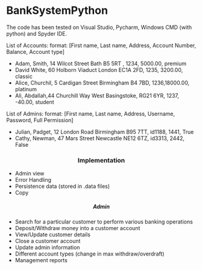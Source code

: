 # BankSystemPython

  
The code has been tested on Visual Studio, Pycharm, Windows CMD (with python) and Spyder IDE.


List of Accounts:
format: [First name, Last name, Address, Account Number, Balance, Account type]
* Adam, Smith, 14 Wilcot Street Bath B5 5RT , 1234,  5000.00, premium
* David White, 60 Holborn Viaduct London EC1A 2FD, 1235, 3200.00, classic
* Alice, Churchil, 5 Cardigan Street Birmingham B4 7BD, 1236,18000.00, platinum
* Ali, Abdallah,44 Churchill Way West Basingstoke, RG21 6YR, 1237, -40.00, student

List of Admins:
format: [First name, Last name, Address, Username, Password, Full Permission]
* Julian, Padget, 12 London Road Birmingham B95 7TT, id1188, 1441, True
* Cathy, Newman, 47 Mars Street Newcastle NE12 6TZ, id3313, 2442, False

<h3 align="center">Implementation</h3>
<ul>
<li>Admin view</li>
<li>Error Handling</li>
<li>Persistence data (stored in .data files)</li>
<li>Copy</li>
</ul>
<h5 align="center">Admin</h5>

* Search for a particular customer to perform various banking operations
* Deposit/Withdraw money into a customer account
* View/Update customer details
* Close a customer account
* Update admin information
* Different account types (change in max withdraw/overdraft)
* Management reports
